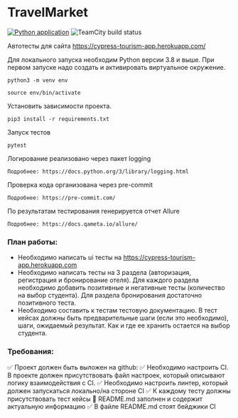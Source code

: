 # TravelMarket
[![Python application](https://github.com/s-alexandrov/travel_market/actions/workflows/python-app.yml/badge.svg)](https://github.com/s-alexandrov/travel_market/actions/workflows/python-app.yml) ![TeamCity build status](http://188.120.227.87:8111/app/rest/builds/buildType:id:TravelMarket_Alexandrov/statusIcon.svg)

Автотесты для сайта https://cypress-tourism-app.herokuapp.com/

Для локального запуска необходим Python версии 3.8 и выше.
При первом запуске надо создать и активировать виртуальное окружение.

```angular2html
python3 -m venv env
```
```angular2html
source env/bin/activate
```

Установить зависимости проекта.

```angular2html
pip3 install -r requirements.txt
```

Запуск тестов

```angular2html
pytest
```

Логирование реализовано через пакет logging

```angular2html
Подробнее: https://docs.python.org/3/library/logging.html
```

Проверка кода организована через pre-commit

```angular2html
Подробнее: https://pre-commit.com/
```

По результатам тестирования генерируется отчет Allure

```angular2html
Подробнее: https://docs.qameta.io/allure/
```

### План работы:
- Необходимо написать ui тесты на https://cypress-tourism-app.herokuapp.com
- Необходимо написать тесты на  3 раздела (авторизация, регистрация и бронирование отеля). Для каждого раздела необходимо добавить позитивные и негативные тесты (количество на выбор студента). Для раздела бронирования достаточно позитивного теста.
- Необходимо составить к тестам тестовую документацию. В тест кейсах должны быть предварительные шаги (если это необходимо), шаги, ожидаемый результат. Как и где ее хранить остается на выбор студента.

### Требования:
:white_check_mark: Проект должен быть выложен на github:
:white_check_mark: Необходимо настроить CI. В проекте должен присутствовать файл настроек, который описывают логику взаимодействия с CI.
:white_check_mark: Необходимо настроить линтер, который должен запускаться локально/на стороне CI
:white_check_mark: К каждому тесту должны присутствовать тест кейсы
:black_square_button: README.md заполнен и содержит актуальную информацию
:white_check_mark: В файле README.md стоят бейджики CI

